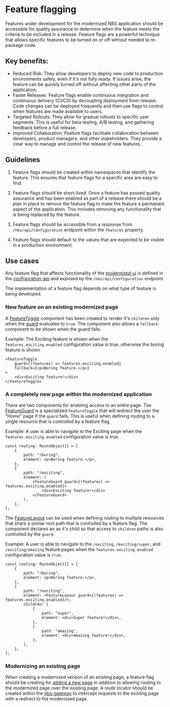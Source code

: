 # Feature flagging

Features under development for the modernized NBS application should be accessible for quality assurance to determine
when the feature meets the criteria to be included in a release. Feature flags are a powerful technique that allows
specific features to be turned on or off without needed to re-package code.

## Key benefits:

- Reduced Risk: They allow developers to deploy new code to production environments safely, even if it's not fully
  ready. If issues arise, the feature can be quickly turned off without affecting other parts of the application.
- Faster Releases: Feature flags enable continuous integration and continuous delivery (CI/CD) by decoupling deployment
  from release. Code changes can be deployed frequently and then use flags to control when features are made available
  to users.
- Targeted Rollouts: They allow for gradual rollouts to specific user segments. This is useful for beta testing, A/B
  testing, and gathering feedback before a full release.
- Improved Collaboration: Feature flags facilitate collaboration between developers, product managers, and other
  stakeholders. They provide a clear way to manage and control the release of new features.

## Guidelines

1. Feature flags should be created within namespaces that identify the feature. This ensures that feature flags for a
   specific area are easy to find.

2. Feature flags should be short-lived. Once a feature has passed quality assurance and has been enabled as part of a
   release there should be a plan in place to remove the feature flag to make the feature a permanent aspect of the
   application. This includes removing any functionality that is being replaced by the feature.

3. Feature flags should be accessible from a response from `/nbs/api/configuration` endpoint within the `features`
   property.

4. Feature flags should default to the values that are expected to be visible in a production environment.

## Use cases

Any feature flag that affects functionality of the [modernized-ui](/apps/modernization-ui) is defined in
the [configuration-api](/libs/configuration-api) and exposed by the
`/nbs/api/configuration` endpoint.

The implementation of a feature flag depends on what type of feature is being developed.

### New feature on an existing modernized page

A [FeatureToggle](/apps//modernization-ui/src/feature/FeatureToggle.tsx) component has been created to render it's
`children` only when the [guard](/apps//modernization-ui/src/feature/guard.ts) evaluates to `true`. The component also
allows a `fallback` component to be shown when the guard fails.

Example: The Exciting feature is shown when the `features.exciting.enabled` configuration value is true, otherwise the
boring feature is shown

```tsx
<FeatureToggle
    guard={(features) => features.exciting.enabled}
    fallback={<p>Boring feature.</p>}
>
    <div>Exciting feature!</div>
</FeatureToggle>
```

### A completely new page within the modernized application

There are two components for enabling access to an entire page.
The [FeatureGuard](/apps/modernization-ui/src/feature/FeatureGuard.tsx) is a specialized `FeatureToggle` that will
redirect the user the "Home" page if the `guard` fails. This is useful when defining routing to a single resource
that is controlled by a feature flag.

Example: A user is able to navigate to the Exciting page when the `features.exciting.enabled` configuration value is
true.

```tsx
const routing: RouteObject[] = [
    {
        path: "/boring",
        element: <p>Boring feature.</p>,
    },
    {
        path: "/exciting",
        element: (
            <FeatureGuard guard={(features) => features.exciting.enabled}>
                <div>Exciting feature!</div>
            </FeatureGuard>
        ),
    },
];
```

The [FeatureLayout](/apps/modernization-ui/src/feature/FeatureLayout.tsx) can be used when defining routing to multiple
resources that share a similar root path that is controlled by a feature flag. The component declares
an [<Outlet />](https://reactrouter.com/6.29.0/components/outlet) as it's child so that access to `children` paths is
also controlled by the `guard`.

Example: A user is able to navigate to the `/exciting`, `/exciting/super`, and `/exciting/amazing` feature pages when
the `features.exciting.enabled` configuration value is `true`.

```tsx
const routing: RouteObject[] = [
    {
        path: "/boring",
        element: <p>Boring feature.</p>,
    },
    {
        path: "/exciting",
        element: <FeatureLayout guard={(features) => features.exciting.enabled}/>,
        children: [
            {
                path: "super",
                element: <div>Super feature!</div>,
            },
            {
                path: "amazing",
                element: <div>Amazing feature!</div>,
            },
        ],
    },
];
```

### Modernizing an existing page

When creating a modernized version of an existing page, a feature flag should be creating
for [adding a new page](#a-completely-new-page-within-the-modernized-application) in addition to allowing routing to the
modernized page over the existing page. A route locator should be created within
the [nbs-gateway](/apps/nbs-gateway/README.md#strangler-fig-routing) to intercept requests to the existing page with a redirect to the
modernized page.
